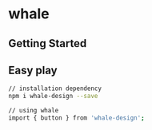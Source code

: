 # whale

## Getting Started

## Easy play

```bash
// installation dependency
npm i whale-design --save

// using whale
import { button } from 'whale-design';
```
